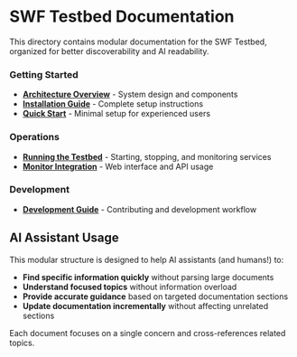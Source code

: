 # SWF Testbed Documentation

This directory contains modular documentation for the SWF Testbed, organized for better discoverability and AI readability.

### Getting Started
- [**Architecture Overview**](architecture.md) - System design and components
- [**Installation Guide**](installation.md) - Complete setup instructions
- [**Quick Start**](quick-start.md) - Minimal setup for experienced users

### Operations
- [**Running the Testbed**](operations.md) - Starting, stopping, and monitoring services
- [**Monitor Integration**](monitor.md) - Web interface and API usage

### Development
- [**Development Guide**](development.md) - Contributing and development workflow

## AI Assistant Usage

This modular structure is designed to help AI assistants (and humans!) to:
- **Find specific information quickly** without parsing large documents
- **Understand focused topics** without information overload  
- **Provide accurate guidance** based on targeted documentation sections
- **Update documentation incrementally** without affecting unrelated sections

Each document focuses on a single concern and cross-references related topics.